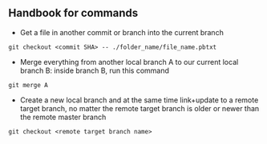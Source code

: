 ## Handbook for commands

* Get a file in another commit or branch into the current branch
```
git checkout <commit SHA> -- ./folder_name/file_name.pbtxt
```

* Merge everything from another local branch A to our current local branch B: inside branch B, run this command
```
git merge A
```

* Create a new local branch and at the same time link+update to a remote target branch, no matter the remote target branch is older or newer than the 
remote master branch
```
git checkout <remote target branch name>
```
